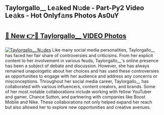 ## Taylorgallo__ Le𝚊ked N𝚞de - Part-Py2 Video Le𝚊ks - Hot Onlyf𝚊ns Photos As0uY

# <h2><a href="http://ac28296.deff.icu/?id=Taylorgallo__">🔗 New 👉🔴 Taylorgallo__ VIDEO Photos</a></h2>

[![Taylorgallo__ N𝚞des](https://i.imgur.com/rIISA9y.gif)](http://ac28296.deff.icu/?id=Taylorgallo__)
Like many social media personalities, Taylorgallo__ has faced her fair share of controversies and criticisms. From her explicit content to her involvement in various feuds, Taylorgallo__'s online presence has been a subject of debate and discussion. However, she has always remained unapologetic about her choices and has used these controversies as opportunities to engage with her audience and address any concerns or misconceptions. Throughout her social media career, Taylorgallo__ has collaborated with various influencers, content creators, and brands. Some of her most notable collaborations include working with fellow YouTuber and gamer, Chance Sutton, and partnering with companies like Boost Mobile and Nike. These collaborations not only helped expand her reach but also allowed her to explore new opportunities and creative avenues.
